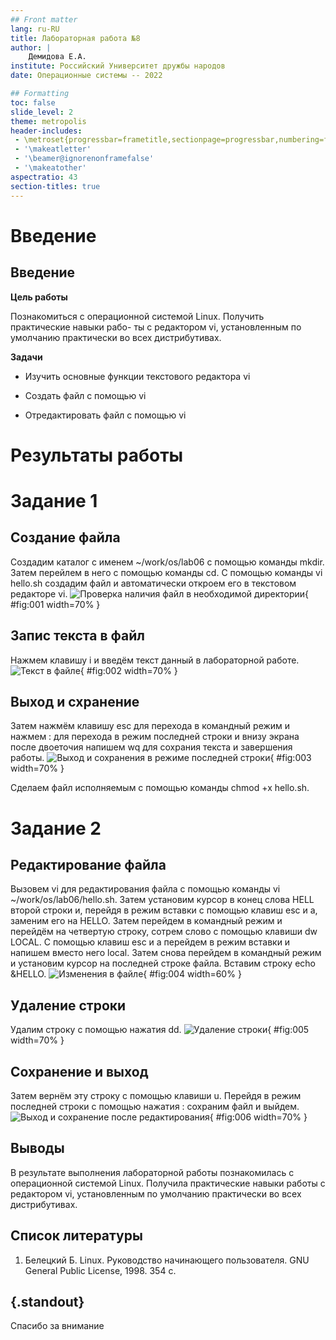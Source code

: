 ```yaml
---
## Front matter
lang: ru-RU
title: Лабораторная работа №8
author: |
	Демидова Е.А.
institute: Российский Университет дружбы народов
date: Операционные системы -- 2022

## Formatting
toc: false
slide_level: 2
theme: metropolis
header-includes: 
 - \metroset{progressbar=frametitle,sectionpage=progressbar,numbering=fraction}
 - '\makeatletter'
 - '\beamer@ignorenonframefalse'
 - '\makeatother'
aspectratio: 43
section-titles: true
---
```


# Введение

## Введение

**Цель работы**

Познакомиться с операционной системой Linux. Получить практические навыки рабо-
ты с редактором vi, установленным по умолчанию практически во всех дистрибутивах.

**Задачи**

- Изучить основные функции текстового редактора vi

- Создать файл с помощью vi

- Отредактировать файл с помощью vi


# Результаты работы

# Задание 1

## Создание файла

Создадим каталог с именем ~/work/os/lab06 с помощью команды mkdir. Затем перейлем в него с помощью команды cd. С помощью команды vi hello.sh создадим файл и автоматически откроем его в текстовом редакторе vi.
![Проверка наличия файл в необходимой директории](image/0.png){ #fig:001 width=70% }

## Запис текста в файл

Нажмем клавишу i и введём текст данный в лабораторной работе.
![Текст в файле](image/1.png){ #fig:002 width=70% }

## Выход и схранение

Затем нажмём клавишу esc для перехода в командный режим и нажмем : для перехода в режим последней строки и внизу экрана после двоеточия напишем wq для сохрания текста и завершения работы.
![Выход и сохранения в режиме последней строки](image/2.png){ #fig:003 width=70% }

Сделаем файл исполняемым с помощью команды chmod +x hello.sh.

# Задание 2

## Редактирование файла

Вызовем vi для редактирования файла с помощью команды vi ~/work/os/lab06/hello.sh. Затем установим курсор в конец слова HELL второй строки и, перейдя в режим вставки с помощью клавиш esc и a, заменим его на HELLO. Затем перейдем в командный режим и перейдём на четвертую строку, сотрем слово с помощью клавиши dw LOCAL. С помощью клавиш esc и a перейдем в режим вставки и напишем вместо него local. Затем снова перейдем в командный режим и установим курсор на последней строке файла. Вставим строку echo &HELLO.
![Изменения в файле](image/3.png){ #fig:004 width=60% }

## Удаление строки

Удалим строку с помощью нажатия dd.
![Удаление строки](image/4.png){ #fig:005 width=70% }

## Сохранение и выход

Затем вернём эту строку с помощью клавиши u. Перейдя в режим последней строки с помощью нажатия : сохраним файл и выйдем.
![Выход и сохранение после редактирования](image/5.png){ #fig:006 width=70% }

## Выводы

В результате выполнения лабораторной работы познакомилась с операционной системой Linux. Получила практические навыки работы с редактором vi, установленным по умолчанию практически во всех дистрибутивах.

## Список литературы
1. Белецкий Б. Linux. Руководство начинающего пользователя. GNU General
Public License, 1998. 354 с.


## {.standout}

Спасибо за внимание
